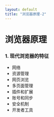 ```yaml
---
layout: default
title: "浏览器原理-2"
---
```


# 浏览器原理

### 1. 现代浏览器的特征

- 网络
- 资源管理
- 网页浏览
- 多页面管理
- 插件和扩展
- 账号和同步
- 安全机制
- 开发者工具